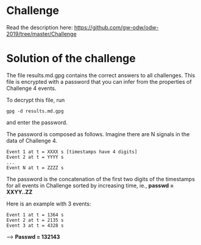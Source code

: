 
# Challenge

Read the description here: https://github.com/gw-odw/odw-2019/tree/master/Challenge

# Solution of the challenge

The file results.md.gpg contains the correct answers to all
challenges. This file is encrypted with a password that you
can infer from the properties of Challenge 4 events.

To decrypt this file, run

```gpg -d results.md.gpg```

and enter the password.

The password is composed as follows. Imagine there are N
signals in the data of Challenge 4. 

```
Event 1 at t = XXXX s [timestamps have 4 digits]
Event 2 at t = YYYY s
...
Event N at t = ZZZZ s
```

The password is the concatenation of the first two digits
of the timestamps for all events in Challenge sorted by
increasing time, ie., **passwd = XXYY..ZZ**

Here is an example with 3 events:

```
Event 1 at t = 1364 s
Event 2 at t = 2135 s
Event 3 at t = 4328 s
```
--> **Passwd = 132143**
